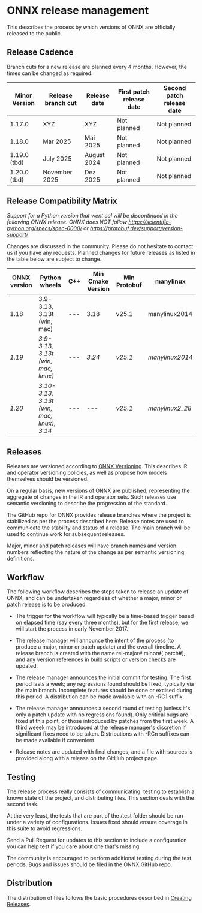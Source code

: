 <!--
Copyright (c) ONNX Project Contributors

SPDX-License-Identifier: Apache-2.0
-->

# ONNX release management

This describes the process by which versions of ONNX are officially released to the public.


Release Cadence
---------------

Branch cuts for a new release are planned every 4 months. However, the times can be changed as required.

| Minor Version | Release branch cut | Release date | First patch release date | Second patch release date|
| --- | --- | --- | --- | --- |
| 1.17.0 | XYZ | XYZ | Not planned | Not planned |
| 1.18.0 | Mar 2025 | Mai 2025 | Not planned | Not planned |
| 1.19.0 (tbd) | July 2025 | August 2024 | Not planned |  Not planned |
| 1.20.0 (tbd) | November 2025 | Dez 2025 | Not planned | Not planned |


Release Compatibility Matrix
----------------------------

*Support for a Python version that went eol will be discontinued in the following ONNX release.*
*ONNX does NOT follow https://scientific-python.org/specs/spec-0000/ or https://protobuf.dev/support/version-support/*

Changes are discussed in the community. Please do not hesitate to contact us if you have any requests.
Planned changes for future releases as listed in the table below are subject to change.

|ONNX version	| Python wheels | C++ | Min Cmake Version | Min Protobuf | manylinux |
| --- | --- | --- | --- | --- | --- |
| 1.18 | 3.9-3.13, 3.13t (win, mac) | --- | 3.18 | v25.1 | manylinux2014 |
| *1.19* | *3.9-3.13, 3.13t (win, mac, linux)* | --- | *3.24* | *v25.1* | *manylinux2014* |
| *1.20* | *3.10-3.13, 3.13t (win, mac, linux), 3.14* | --- | --- | *v25.1* | *manylinux2_28* |

Releases
--------

Releases are versioned according to [ONNX Versioning](docs/Versioning.md). This describes IR and operator versioning policies, as well as propose how models themselves should be versioned.

On a regular basis, new versions of ONNX are published, representing the aggregate of changes in the IR and operator sets. Such releases use semantic versioning to describe the progression of the standard.

The GitHub repo for ONNX provides release branches where the project is stabilized as per the process described here. Release notes are used to communicate the stability and status of a release. The main branch will be used to continue work for subsequent releases.

Major, minor and patch releases will have branch names and version numbers reflecting the nature of the change as per semantic versioning definitions.

Workflow
--------

The following workflow describes the steps taken to release an update of ONNX,
and can be undertaken regardless of whether a major, minor or patch release is
to be produced.

- The trigger for the workflow will typically be a time-based trigger based on
  elapsed time (say every three months), but for the first release, we will
  start the process in early November 2017.

- The release manager will announce the intent of the process (to produce a
  major, minor or patch update) and the overall timeline. A release branch is
  created with the name rel-major#.minor#(.patch#), and any version
  references in build scripts or version checks are updated.

- The release manager announces the initial commit for testing. The first
  period lasts a week; any regressions found should be fixed, typically via
  the main branch. Incomplete features should be done or excised during this
  period. A distribution can be made available with an -RC1 suffix.

- The release manager announces a second round of testing (unless it's only a
  patch update with no regressions found). Only critical bugs are fixed at
  this point, or those introduced by patches from the first week. A third
  weeek may be introduced at the release manager's discretion if significant
  fixes need to be taken. Distributions with -RCn suffixes can be made
  available if convenient.

- Release notes are updated with final changes, and a file with sources is
  provided along with a release on the GitHub project page.

Testing
-------

The release process really consists of communicating, testing to establish a
known state of the project, and distributing files. This section deals with
the second task.

At the very least, the tests that are part of the /test folder should be run
under a variety of configurations. Issues fixed should ensure coverage in this
suite to avoid regressions.

Send a Pull Request for updates to this section to include a configuration you
can help test if you care about one that's missing.

The community is encouraged to perform additional testing during the test
periods. Bugs and issues should be filed in the ONNX GitHub repo.

Distribution
------------

The distribution of files follows the basic procedures described in
[Creating Releases](https://help.github.com/articles/creating-releases/).
